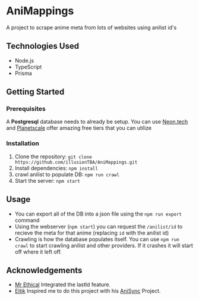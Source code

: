 # AniMappings

A project to scrape anime meta from lots of websites using anilist id's

## Technologies Used

- Node.js
- TypeScript
- Prisma

## Getting Started

### Prerequisites

A **Postgresql** database needs to already be setup. You can use [Neon.tech](https://neon.tech/) and [Planetscale](https://planetscale.com/) offer amazing free tiers that you can utilize

### Installation

1. Clone the repository: `git clone https://github.com/illusionTBA/AniMappings.git`
2. Install dependencies: `npm install`
3. crawl anilist to populate DB: `npm run crawl`
4. Start the server: `npm start`

## Usage

- You can export all of the DB into a json file using the `npm run export` command
- Using the webserver (`npm start`) you can request the `/anilist/id` to recieve the meta for that anime (replacing `id` with the anilist id)
- Crawling is how the database populates itself. You can use `npm run crawl` to start crawling anilist and other providers. If it crashes it will start off where it left off.

## Acknowledgements

- [Mr Ethical](https://github.com/MrEthical06) Integrated the lastId feature.
- [Eltik](https://github.com/eltik) Inspired me to do this project with his [AniSync](https://github.com/Eltik/AniSync) Project.
